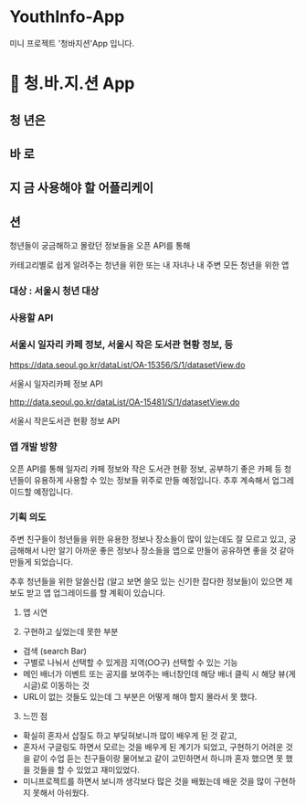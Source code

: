 # YouthInfo-App
미니 프로젝트 '청바지션'App 입니다.

# 👖 청.바.지.션 App

## 청 년은

## 바 로

## 지 금 사용해야 할 어플리케이

## 션

청년들이 궁금해하고 몰랐던 정보들을 오픈 API를 통해

카테고리별로 쉽게 알려주는 청년을 위한 또는 내 자녀나 내 주변 모든 청년을 위한 앱


### 대상 : 서울시 청년 대상

### 사용할 API
### 서울시 일자리 카페 정보, 서울시 작은 도서관 현황 정보, 등

https://data.seoul.go.kr/dataList/OA-15356/S/1/datasetView.do

서울시 일자리카페 정보 API

http://data.seoul.go.kr/dataList/OA-15481/S/1/datasetView.do

서울시 작은도서관 현황 정보 API


### 앱 개발 방향
오픈 API를 통해 일자리 카페 정보와 작은 도서관 현황 정보, 공부하기 좋은 카페 등 청년들이 유용하게 사용할 수 있는 정보들 위주로 만들 예정입니다. 추후 계속해서 업그레이드할 예정입니다.

### 기획 의도
주변 친구들이 청년들을 위한 유용한 정보나 장소들이 많이 있는데도 잘 모르고 있고, 궁금해해서 나만 알기 아까운 좋은 정보나 장소들을 앱으로 만들어 공유하면 좋을 것 같아 만들게 되었습니다.

추후 청년들을 위한 알쓸신잡 (알고 보면 쓸모 있는 신기한 잡다한 정보들)이 있으면 제보도 받고 앱 업그레이드를 할 계획이 있습니다.


1. 앱 시연

2. 구현하고 싶었는데 못한 부분
- 검색 (search Bar)
- 구별로 나눠서 선택할 수 있게끔 지역(OO구) 선택할 수 있는 기능
- 메인 배너가 이벤트 또는 공지를 보여주는 배너창인데 해당 배너 클릭 시 해당 뷰(게시글)로 이동하는 것
- URL이 없는 것들도 있는데 그 부분은 어떻게 해야 할지 몰라서 못 했다.

3. 느낀 점
- 확실히 혼자서 삽질도 하고 부딪혀보니까 많이 배우게 된 것 같고,
- 혼자서 구글링도 하면서 모르는 것을 배우게 된 계기가 되었고, 구현하기 어려운 것을 같이 수업 듣는 친구들이랑 물어보고 같이 고민하면서 하니까 혼자 했으면 못 했을 것들을 할 수 있었고 재미있었다.
- 미니프로젝트를 하면서 보니까 생각보다 많은 것을 배웠는데 배운 것을 많이 구현하지 못해서 아쉬웠다.
